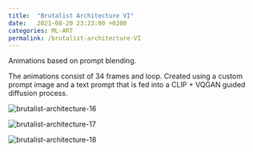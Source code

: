 ```yaml
---
title:  "Brutalist Architecture VI"
date:   2021-08-20 23:23:00 +0200
categories: ML-ART
permalink: /brutalist-architecture-VI
---
```


Animations based on prompt blending.

The animations consist of 34 frames and loop. Created using a custom prompt image and a text prompt that is fed into a CLIP + VQGAN guided diffusion process.


![brutalist-architecture-16](assets/brutalist-architecture-16.gif)

![brutalist-architecture-17](assets/brutalist-architecture-17.gif)

![brutalist-architecture-18](assets/brutalist-architecture-18.gif)

